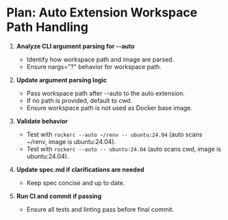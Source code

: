 # Plan: Auto Extension Workspace Path Handling

1. **Analyze CLI argument parsing for --auto**
   - Identify how workspace path and image are parsed.
   - Ensure nargs="?" behavior for workspace path.

2. **Update argument parsing logic**
   - Pass workspace path after --auto to the auto extension.
   - If no path is provided, default to cwd.
   - Ensure workspace path is not used as Docker base image.

3. **Validate behavior**
   - Test with `rockerc --auto ~/renv -- ubuntu:24.04` (auto scans ~/renv, image is ubuntu:24.04).
   - Test with `rockerc --auto -- ubuntu:24.04` (auto scans cwd, image is ubuntu:24.04).

4. **Update spec.md if clarifications are needed**
   - Keep spec concise and up to date.

5. **Run CI and commit if passing**
   - Ensure all tests and linting pass before final commit.
